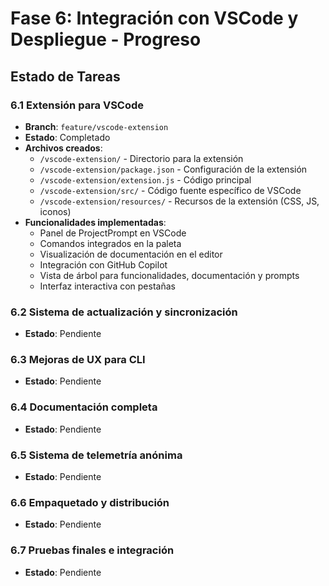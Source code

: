 # Fase 6: Integración con VSCode y Despliegue - Progreso

## Estado de Tareas

### 6.1 Extensión para VSCode
- **Branch**: `feature/vscode-extension`
- **Estado**: Completado
- **Archivos creados**:
  - `/vscode-extension/` - Directorio para la extensión
  - `/vscode-extension/package.json` - Configuración de la extensión
  - `/vscode-extension/extension.js` - Código principal
  - `/vscode-extension/src/` - Código fuente específico de VSCode
  - `/vscode-extension/resources/` - Recursos de la extensión (CSS, JS, iconos)
- **Funcionalidades implementadas**:
  - Panel de ProjectPrompt en VSCode
  - Comandos integrados en la paleta
  - Visualización de documentación en el editor
  - Integración con GitHub Copilot
  - Vista de árbol para funcionalidades, documentación y prompts
  - Interfaz interactiva con pestañas

### 6.2 Sistema de actualización y sincronización
- **Estado**: Pendiente

### 6.3 Mejoras de UX para CLI
- **Estado**: Pendiente

### 6.4 Documentación completa
- **Estado**: Pendiente

### 6.5 Sistema de telemetría anónima
- **Estado**: Pendiente

### 6.6 Empaquetado y distribución
- **Estado**: Pendiente

### 6.7 Pruebas finales e integración
- **Estado**: Pendiente
